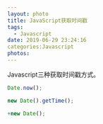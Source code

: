```yaml
---
layout: photo
title: JavaScript获取时间戳
tags:
  - Javascript
date: 2019-06-29 23:24:16
categories:Javascript
photos:
---
```

Javascript三种获取时间戳方式。
<!--more-->
```Javascript
Date.now();

new Date().getTime();

+new Date();
```